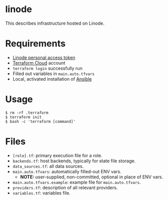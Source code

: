 # linode

This describes infrastructure hosted on Linode.

# Requirements

* [Linode personal access token](https://cloud.linode.com/profile/tokens)
* [Terraform Cloud](https://cloud.hashicorp.com/products/terraform) account
* `terraform login` successfully run
* Filled out variables in `main.auto.tfvars`
* Local, activated installation of [Ansible](https://ansible.com)

# Usage

``` code
$ rm -rf .terraform
$ terraform init
$ bash -c 'terraform [command]'
```

# Files

* `[role].tf`: primary execution file for a role.
* `backends.tf`: host backends, typically for state file storage.
* `data_sources.tf`: all data sources.
* `main.auto.tfvars`: automatically filled-out ENV vars.
  * __NOTE:__ user-supplied, non-committed, optional in place of ENV vars.
* `main.auto.tfvars.example`: example file for `main.auto.tfvars`.
* `providers.tf`: description of all relevant providers.
* `variables.tf`: variables file.

